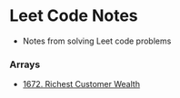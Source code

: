 # Leet Code Notes

- Notes from solving Leet code problems


### Arrays

- [1672. Richest Customer Wealth](pages/richest.md)